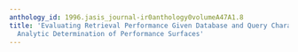 ```yaml
---
anthology_id: 1996.jasis_journal-ir0anthology0volumeA47A1.8
title: 'Evaluating Retrieval Performance Given Database and Query Characteristics:
  Analytic Determination of Performance Surfaces'
---
```

